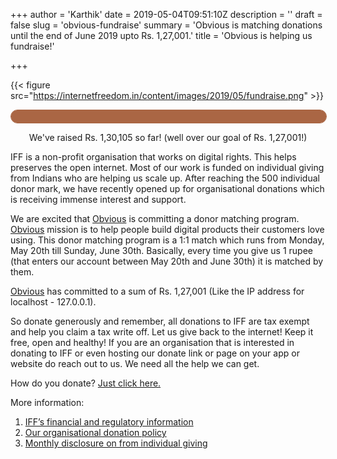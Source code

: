 +++
author = 'Karthik'
date = 2019-05-04T09:51:10Z
description = ''
draft = false
slug = 'obvious-fundraise'
summary = 'Obvious is matching donations until the end of June 2019 upto Rs. 1,27,001.'
title = 'Obvious is helping us fundraise!'

+++


{{< figure src="https://internetfreedom.in/content/images/2019/05/fundraise.png" >}}

<style>
    
#progress {
    border-radius: 13px;
    border: 1px solid #a64;
    height: 20px;
    width: 100%;
}

#progress::after {
    content: '';
    display: block;
    background: #a64;
    width: calc((127001 / 127001) * 100%);
    height: 100%;
    border-radius: 9px;
}
</style>

<div id="progress">
</div>

<p style="text-align:center;">We've raised Rs. 1,30,105 so far! (well over our goal of Rs. 1,27,001!)</p>

IFF is a non-profit organisation that works on digital rights. This helps preserves the open internet. Most of our work is funded on individual giving from Indians who are helping us scale up. After reaching the 500 individual donor mark, we have recently opened up for organisational donations which is receiving immense interest and support. 

We are excited that [Obvious](https://obvious.in/) is committing a donor matching program. [Obvious](https://obvious.in/) mission is to help people build digital products their customers love using. This donor matching program is a 1:1 match which runs from Monday, May 20th till Sunday, June 30th. Basically, every time you give us 1 rupee (that enters our account between May 20th and June 30th) it is matched by them.

[Obvious](https://obvious.in/) has committed to a sum of Rs. 1,27,001 (Like the IP address for localhost - 127.0.0.1).

So donate generously and remember, all donations to IFF are tax exempt and help you claim a tax write off. Let us give back to the internet! Keep it free, open and healthy! If you are an organisation that is interested in donating to IFF or even hosting our donate link or page on your app or website do reach out to us. We need all the help we can get. 

How do you donate? [Just click here.](https://internetfreedom.in/donate) 

More information: 

1. [IFF’s financial and regulatory information](https://internetfreedom.in/donate/)
2. [Our organisational donation policy](https://internetfreedom.in/org_supporters/)
3. [Monthly disclosure on from individual giving](https://twitter.com/internetfreedom/status/1057940206903615488)

